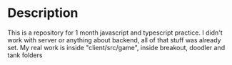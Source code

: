 # Description
This is a repository for 1 month javascript and typescript practice. I didn't work with server or anything about backend, all of that stuff was already set.
My real work is inside "client/src/game", inside breakout, doodler and tank folders

